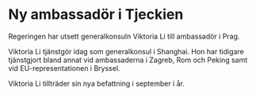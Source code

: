 # Ny ambassadör i Tjeckien

Regeringen har utsett generalkonsuln Viktoria Li till ambassadör i Prag.


Viktoria Li tjänstgör idag som generalkonsul i Shanghai. Hon har tidigare tjänstgjort bland annat vid ambassaderna i Zagreb, Rom och Peking samt vid EU\-representationen i Bryssel.

Viktoria Li tillträder sin nya befattning i september i år.
